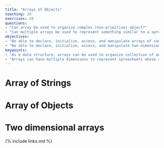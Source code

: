 ```yaml
---
title: "Arrays of Objects"
teaching: 20
exercises: 20
questions:
- "Can array be used to organize complex (non-primitive) object?"
- "Can multiple arrays be used to represent something similar to a spreadsheet?"
objectives:
- "Be able to declare, initialize, access, and manipulate arrays of complex objects."
- "Be able to declare, initialize, access, and manipulate two-dimensional arrays."
keypoints:
- "As a data structure, arrays can be used to organize collection of any objects (of the same complex type."
- "Arrays can have multiple dimensions to represent spreasheets whose columns are of the same type and have the same length."
---
```


# Array of Strings



# Array of Objects



# Two dimensional arrays



{% include links.md %}
